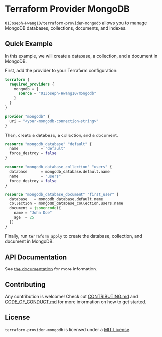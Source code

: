 # Terraform Provider MongoDB

`01Joseph-Hwang10/terraform-provider-mongodb` allows you to manage MongoDB databases, collections, documents, and indexes.

## Quick Example

In this example, we will create a database, a collection, and a document in MongoDB.

First, add the provider to your Terraform configuration:

```terraform
terraform {
  required_providers {
    mongodb = {
      source = "01Joseph-Hwang10/mongodb"
    }
  }
}

provider "mongodb" {
  uri = "<your-mongodb-connection-string>"
}
```

Then, create a database, a collection, and a document:

```terraform
resource "mongodb_database" "default" {
  name          = "default"
  force_destroy = false
}

resource "mongodb_database_collection" "users" {
  database      = mongodb_database.default.name
  name          = "users"
  force_destroy = false
}

resource "mongodb_database_document" "first_user" {
  database   = mongodb_database.default.name
  collection = mongodb_database_collection.users.name
  document = jsonencode({
    name = "John Doe"
    age  = 25
  })
}
```

Finally, run `terraform apply` to create the database, collection, and document in MongoDB.

## API Documentation

See [the documentation](https://registry.terraform.io/providers/01Joseph-Hwang10/mongodb/latest/docs) for more information.

## Contributing

Any contribution is welcome! Check out [CONTRIBUTING.md](https://github.com/01Joseph-Hwang10/terraform-provider-mongodb/blob/main/.github/CONTRIBUTING.md) and [CODE_OF_CONDUCT.md](https://github.com/01Joseph-Hwang10/terraform-provider-mongodb/blob/main/.github/CODE_OF_CONDUCT.md) for more information on how to get started.

## License

`terraform-provider-mongodb` is licensed under a [MIT License](https://github.com/01Joseph-Hwang10/terraform-provider-mongodb/blob/main/LICENSE).
